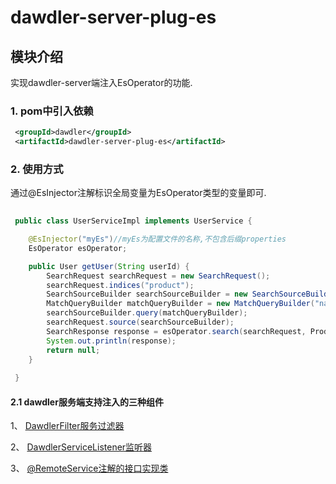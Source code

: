 # dawdler-server-plug-es

## 模块介绍

实现dawdler-server端注入EsOperator的功能.

### 1. pom中引入依赖

```xml
 <groupId>dawdler</groupId>
 <artifactId>dawdler-server-plug-es</artifactId>
```

### 2. 使用方式

通过@EsInjector注解标识全局变量为EsOperator类型的变量即可.

```java
 
 public class UserServiceImpl implements UserService {

    @EsInjector("myEs")//myEs为配置文件的名称,不包含后缀properties
    EsOperator esOperator;

    public User getUser(String userId) {
        SearchRequest searchRequest = new SearchRequest();
        searchRequest.indices("product");
        SearchSourceBuilder searchSourceBuilder = new SearchSourceBuilder();
        MatchQueryBuilder matchQueryBuilder = new MatchQueryBuilder("name", "电冰箱");
        searchSourceBuilder.query(matchQueryBuilder);
        searchRequest.source(searchSourceBuilder);
        SearchResponse response = esOperator.search(searchRequest, Product.class);//使用esOperator对象
        System.out.println(response);
        return null;
    }
 
 }

```

#### 2.1 dawdler服务端支持注入的三种组件

1、 [DawdlerFilter服务过滤器](../../dawdler-server/README.md#4-dawdler服务过滤器)

2、 [DawdlerServiceListener监听器](../../dawdler-server/README.md#3-dawdler服务器启动销毁监听器)

3、 [@RemoteService注解的接口实现类](../../dawdler-core/README.md#2-RemoteService注解)
